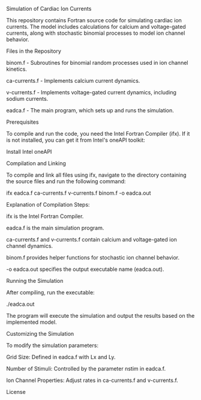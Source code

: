 Simulation of Cardiac Ion Currents

This repository contains Fortran source code for simulating cardiac ion currents. The model includes calculations for calcium and voltage-gated currents, along with stochastic binomial processes to model ion channel behavior.

Files in the Repository

binom.f - Subroutines for binomial random processes used in ion channel kinetics.

ca-currents.f - Implements calcium current dynamics.

v-currents.f - Implements voltage-gated current dynamics, including sodium currents.

eadca.f - The main program, which sets up and runs the simulation.


Prerequisites

To compile and run the code, you need the Intel Fortran Compiler (ifx). If it is not installed, you can get it from Intel's oneAPI toolkit:

Install Intel oneAPI

Compilation and Linking

To compile and link all files using ifx, navigate to the directory containing the source files and run the following command:

ifx eadca.f ca-currents.f v-currents.f binom.f -o eadca.out

Explanation of Compilation Steps:

ifx is the Intel Fortran Compiler.

eadca.f is the main simulation program.

ca-currents.f and v-currents.f contain calcium and voltage-gated ion channel dynamics.

binom.f provides helper functions for stochastic ion channel behavior.

-o eadca.out specifies the output executable name (eadca.out).

Running the Simulation

After compiling, run the executable:

./eadca.out

The program will execute the simulation and output the results based on the implemented model.

Customizing the Simulation

To modify the simulation parameters:

Grid Size: Defined in eadca.f with Lx and Ly.

Number of Stimuli: Controlled by the parameter nstim in eadca.f.

Ion Channel Properties: Adjust rates in ca-currents.f and v-currents.f.

License
